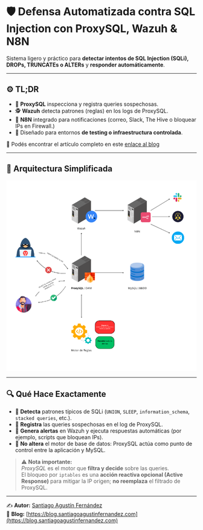 # 🛡️ Defensa Automatizada contra SQL Injection con ProxySQL, Wazuh & N8N

Sistema ligero y práctico para **detectar intentos de SQL Injection (SQLi), DROPs, TRUNCATEs o ALTERs** y **responder automáticamente**.

---

## ⚙️ TL;DR

- 🧠 **ProxySQL** inspecciona y registra queries sospechosas.  
- 🕵️ **Wazuh** detecta patrones (reglas) en los logs de ProxySQL.  
- 🧩 **N8N** integrado para notificaciones (correo, Slack, The Hive o bloquear IPs en Firewall.)
- 🧪 Diseñado para entornos **de testing o infraestructura controlada**.

📘 Podés encontrar el artículo completo en este [enlace al blog](https://blog.santiagoagustinfernandez.com/cuando-el-sql-se-pone-peligroso-automatizando-defensa-con-proxysql-y-wazuh)

---

## 🧱 Arquitectura Simplificada

<p align="center">
  <img src="screenshots/DAM.png" alt="Arquitectura del sistema" width="600"/>
</p>

---

## 🔍 Qué Hace Exactamente

- 🔎 **Detecta** patrones típicos de SQLi (`UNION`, `SLEEP`, `information_schema`, `stacked queries`, etc.).  
- 🧾 **Registra** las queries sospechosas en el log de ProxySQL.  
- 🚨 **Genera alertas** en Wazuh y ejecuta respuestas automáticas (por ejemplo, scripts que bloquean IPs).  
- 🧱 **No altera** el motor de base de datos: ProxySQL actúa como punto de control entre la aplicación y MySQL.  

> ⚠️ **Nota importante:**  
> *ProxySQL* es el motor que **filtra y decide** sobre las queries.  
> El bloqueo por `iptables` es una **acción reactiva opcional (Active Response)** para mitigar la IP origen; **no reemplaza** el filtrado de ProxySQL.

---

✍️ **Autor:** [Santiago Agustín Fernández](https://www.linkedin.com/in/safernandez666/)  
🔐 **Blog:** [https://blog.santiagoagustinfernandez.com](https://blog.santiagoagustinfernandez.com)  
